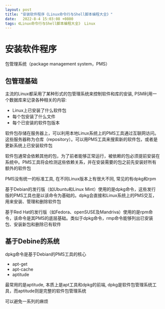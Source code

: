 ```yaml
---
layout: post
title: "安装软件程序《Linux命令行与Shell脚本编程大全》" 
date:   2022-8-4 15:03:08 +0800
tags: 《Linux命令行与Shell脚本编程大全》 Linux 
---
```


# 安装软件程序

包管理系统（package management system，PMS）

## 包管理基础

主流的Linux都采用了某种形式的包管理系统来控制软件和库的安装, PSM利用一个数据库来记录各种相关的内容:

+ Linux上已安装了什么软件包
+ 每个包安装了什么文件
+ 每个已安装的软件包版本

软件包存储在服务器上，可以利用本地Linux系统上的PMS工具通过互联网访问。这些服务器称为仓库（repository）。可以用PMS工具来搜索新的软件包，或者是更新系统上已安装软件包

软件包通常会依赖其他的包，为了前者能够正常运行，被依赖的包必须提前安装在系统中。PMS工具将会检测这些依赖关系，并在安装需要的包之前先安装好所有额外的软件包

PMS没有统一的标准工具, 在不同Linux版本上有很大不同, 常见的有dpkg和rpm

基于Debian的发行版（如Ubuntu和Linux Mint）使用的是dpkg命令，这些发行版的PMS工具也是以该命令为基础的。dpkg会直接和Linux系统上的PMS交互，用来安装、管理和删除软件包

基于Red Hat的发行版（如Fedora、openSUSE及Mandriva）使用的是rpm命令，该命令是其PMS的底层基础。类似于dpkg命令，rmp命令能够列出已安装包、安装新包和删除已有软件

## 基于Debine的系统

dpkg命令是基于Debian的PMS工具的核心

+ apt-get
+ apt-cache
+ aptitude

最常用的是aptitude, 本质上是apt工具和dpkg的前端, dpkg是软件包管理系统工具，而aptitude则是完整的软件包管理系统

可以避免一系列的麻烦